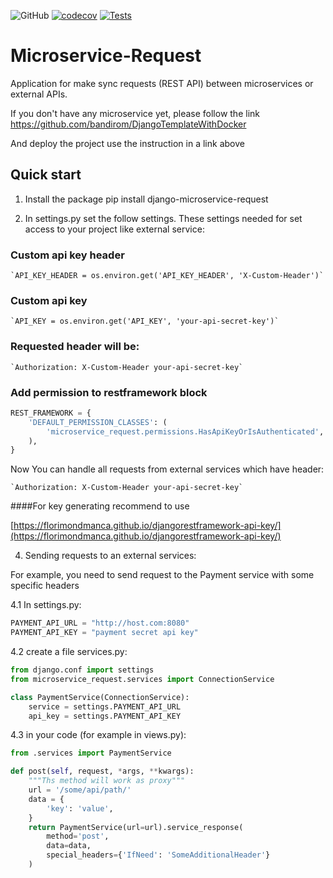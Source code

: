 ![GitHub](https://img.shields.io/github/license/bandirom/django-microservice-request)
[![codecov](https://codecov.io/gh/bandirom/django-microservice-request/branch/master/graph/badge.svg?token=8V0XKTUF3G)](https://codecov.io/gh/bandirom/django-microservice-request)
[![Tests](https://github.com/bandirom/django-microservice-request/actions/workflows/tests.yml/badge.svg)](https://github.com/bandirom/django-microservice-request/actions/workflows/tests.yml)

Microservice-Request
====================

Application for make sync requests (REST API) between microservices or external APIs.


If you don't have any microservice yet, please follow the link
https://github.com/bandirom/DjangoTemplateWithDocker

And deploy the project use the instruction in a link above


Quick start
-----------
1. Install the package
    pip install django-microservice-request

2. In settings.py set the follow settings. These settings needed for set access to your project like external service:

### Custom api key header

    `API_KEY_HEADER = os.environ.get('API_KEY_HEADER', 'X-Custom-Header')`

### Custom api key

    `API_KEY = os.environ.get('API_KEY', 'your-api-secret-key')`

### Requested header will be:

    `Authorization: X-Custom-Header your-api-secret-key`

### Add permission to restframework block

```python
REST_FRAMEWORK = {
    'DEFAULT_PERMISSION_CLASSES': (
        'microservice_request.permissions.HasApiKeyOrIsAuthenticated',
    ),
}
```

 Now You can handle all requests from external services which have header:

    `Authorization: X-Custom-Header your-api-secret-key`


####For key generating recommend to use

[https://florimondmanca.github.io/djangorestframework-api-key/](https://florimondmanca.github.io/djangorestframework-api-key/)


4. Sending requests to an external services:


For example, you need to send request to the Payment service with some specific headers


4.1 In settings.py:

```python
PAYMENT_API_URL = "http://host.com:8080"
PAYMENT_API_KEY = "payment secret api key"
```

4.2 create a file services.py:

```python
from django.conf import settings
from microservice_request.services import ConnectionService

class PaymentService(ConnectionService):
    service = settings.PAYMENT_API_URL
    api_key = settings.PAYMENT_API_KEY
```

4.3 in your code (for example in views.py):
```python
from .services import PaymentService

def post(self, request, *args, **kwargs):
    """Ths method will work as proxy"""
    url = '/some/api/path/'
    data = {
        'key': 'value',
    }
    return PaymentService(url=url).service_response(
        method='post',
        data=data,
        special_headers={'IfNeed': 'SomeAdditionalHeader'}
    )
```

